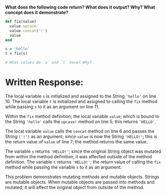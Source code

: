 **What does the following code return? What does it output? Why? What concept does it demonstrate?**

```ruby
def fix(value)
  value.upcase!
  value.concat('!')
  value
end

s = 'hello'
t = fix(s)

# What values do `s` and `t` have? Why?
```
# Written Response:

The local variable `s` is initialized and assigned to the String `'hello'` on line 10. The local variable `t` is initialized and assigned to calling the `fix` method while passing `s` to it as an argument on line 11.

Within the `fix` method definition; the local variable `value`; which is bound to the String `'hello'` calls the `upcase!` method on line 5; this returns `'HELLO'`.

The local variable `value` calls the `concat` method on line 6 and passes the String `('!')` as an argument; since `value` is now the String `'HELLO!'`; this is the return value of `value` of line 7; the method returns the same value.

The variable `s` returns `'HELLO!'`; since the original String object was mutated from within the method definition; it was affected outside of the method definition. The variable `t` returns `'HELLO!'`; the return value of calling the `fix` method while passing the variable `s` to it as an argument.

This problem demonstrates mutating methods and mutable objects. Strings are mutable objects. When mutable objects are passed into methods and mutated; it will affect the original object from outside of the method.

